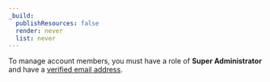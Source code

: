 ```yaml
---
_build:
  publishResources: false
  render: never
  list: never
---
```


To manage account members, you must have a role of **Super Administrator** and have a [verified email address](/fundamentals/setup/account/verify-email-address/).
